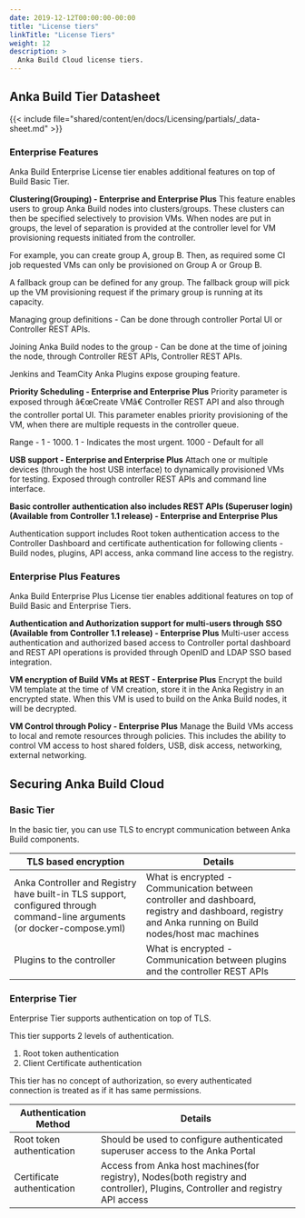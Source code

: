 ```yaml
---
date: 2019-12-12T00:00:00-00:00
title: "License tiers"
linkTitle: "License Tiers"
weight: 12
description: >
  Anka Build Cloud license tiers.
---
```


## Anka Build Tier Datasheet

{{< include file="shared/content/en/docs/Licensing/partials/_data-sheet.md" >}}

### Enterprise Features
Anka Build Enterprise License tier enables additional features on top of Build Basic Tier.  

**Clustering(Grouping) - Enterprise and Enterprise Plus**
This feature enables users to group Anka Build nodes into clusters/groups. These clusters can then be specified selectively to provision VMs. When nodes are put in groups, the level of separation is provided at the controller level for VM provisioning requests initiated from the controller.

For example, you can create group A, group B. Then, as required some CI job requested VMs can only be provisioned on  Group A or Group B.

A fallback group can be defined for any group. The fallback group will pick up the VM provisioning request if the primary group is running at its capacity.

Managing group definitions - Can be done through controller Portal UI or Controller REST APIs.

Joining Anka Build nodes to the group - Can be done at the time of joining the node, through Controller REST APIs, Controller REST APIs.

Jenkins and TeamCity Anka Plugins expose grouping feature.

**Priority Scheduling - Enterprise and Enterprise Plus**
Priority parameter is exposed through â€œCreate VMâ€ Controller REST API and also through the controller portal UI. This parameter enables priority provisioning of the VM, when there are multiple requests in the controller queue.

Range - 1 - 1000. 1 - Indicates the most urgent. 1000 - Default for all

**USB support - Enterprise and Enterprise Plus**
Attach one or multiple devices (through the host USB interface) to dynamically provisioned VMs for testing. Exposed through controller REST APIs and command line interface.

**Basic controller authentication also includes REST APIs (Superuser login) (Available from Controller 1.1 release) - Enterprise and Enterprise Plus**

Authentication support includes Root token authentication access to the Controller Dashboard and certificate authentication for following clients - Build nodes, plugins, API access, anka command line access to the registry.


### Enterprise Plus Features
Anka Build Enterprise Plus License tier enables additional features on top of Build Basic and Enterprise Tiers. 

**Authentication and Authorization support for multi-users through SSO (Available from Controller 1.1 release) - Enterprise Plus**
Multi-user access authentication and authorized based access to Controller portal dashboard and REST API operations is provided through OpenID and LDAP SSO based integration.

**VM encryption of Build VMs at REST - Enterprise Plus**
Encrypt the build VM template at the time of VM creation, store it in the Anka Registry in an encrypted state. When this VM is used to build on the Anka Build nodes, it will be decrypted.

**VM Control through Policy - Enterprise Plus**
Manage the Build VMs access to local and remote resources through policies. This includes the ability to control VM access to host shared folders, USB, disk access, networking, external networking.

## Securing Anka Build Cloud

### Basic Tier
In the basic tier, you can use TLS to encrypt communication between Anka Build components.

**TLS based encryption** | **Details**
--- | ---
Anka Controller and Registry have built-in TLS support, configured through command-line arguments (or docker-compose.yml) | What is encrypted -  Communication between controller and dashboard, registry and dashboard, registry and Anka running on Build nodes/host mac machines
Plugins to the controller | What is encrypted - Communication between plugins and the controller REST APIs


### Enterprise Tier
Enterprise Tier supports authentication on top of TLS.

This tier supports 2 levels of authentication.

1. Root token authentication
2. Client Certificate authentication

This tier has no concept of authorization, so every authenticated connection is treated as if it has same permissions.

**Authentication Method** | **Details**
--- | ---
Root token authentication | Should be used to configure authenticated superuser access to the Anka Portal
Certificate authentication | Access from Anka host machines(for registry), Nodes(both registry and controller), Plugins, Controller and registry API access
